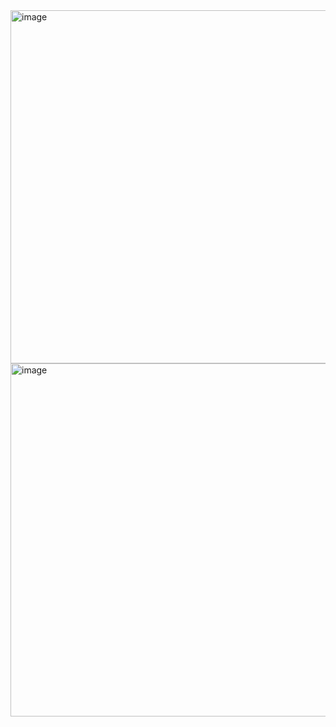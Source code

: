<img width="565" alt="image" src="https://github.com/user-attachments/assets/18c45200-0619-4de1-bafe-2de9c0de87a1">
<img width="565" alt="image" src="https://github.com/user-attachments/assets/af901ef6-7516-4382-898b-14304c09425d">
